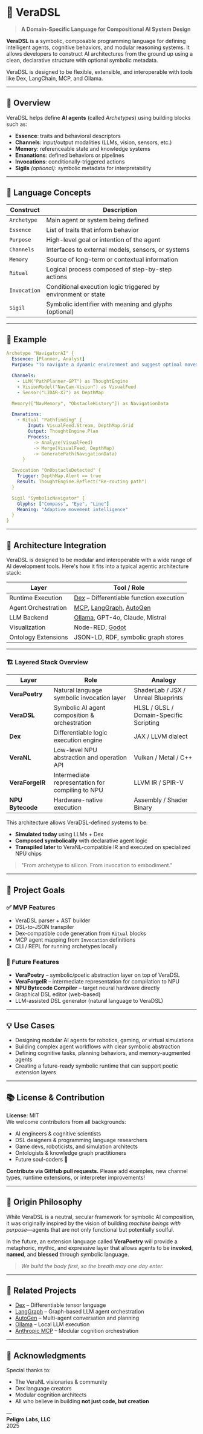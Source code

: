 # 🧠 VeraDSL

> **A Domain-Specific Language for Compositional AI System Design**

**VeraDSL** is a symbolic, composable programming language for defining intelligent agents, cognitive behaviors, and modular reasoning systems. It allows developers to construct AI architectures from the ground up using a clean, declarative structure with optional symbolic metadata.

VeraDSL is designed to be flexible, extensible, and interoperable with tools like Dex, LangChain, MCP, and Ollama.

---

## 🚀 Overview

VeraDSL helps define **AI agents** (called *Archetypes*) using building blocks such as:

- **Essence**: traits and behavioral descriptors
- **Channels**: input/output modalities (LLMs, vision, sensors, etc.)
- **Memory**: referenceable state and knowledge systems
- **Emanations**: defined behaviors or pipelines
- **Invocations**: conditionally-triggered actions
- **Sigils** *(optional)*: symbolic metadata for interpretability

---

## 🔧 Language Concepts

| Construct | Description |
|----------|-------------|
| `Archetype` | Main agent or system being defined |
| `Essence` | List of traits that inform behavior |
| `Purpose` | High-level goal or intention of the agent |
| `Channels` | Interfaces to external models, sensors, or systems |
| `Memory` | Source of long-term or contextual information |
| `Ritual` | Logical process composed of step-by-step actions |
| `Invocation` | Conditional execution logic triggered by environment or state |
| `Sigil` | Symbolic identifier with meaning and glyphs (optional) |

---

## 📝 Example

```yaml
Archetype "NavigatorAI" {
  Essence: [Planner, Analyst]
  Purpose: "To navigate a dynamic environment and suggest optimal movement strategies."

  Channels:
    - LLM("PathPlanner-GPT") as ThoughtEngine
    - VisionModel("NavCam-Vision") as VisualFeed
    - Sensor("LIDAR-X7") as DepthMap

  Memory(["NavMemory", "ObstacleHistory"]) as NavigationData

  Emanations:
    - Ritual "Pathfinding" {
        Input: VisualFeed.Stream, DepthMap.Grid
        Output: ThoughtEngine.Plan
        Process:
          -> Analyze(VisualFeed)
          -> Merge(VisualFeed, DepthMap)
          -> GeneratePath(NavigationData)
      }

  Invocation "OnObstacleDetected" {
    Trigger: DepthMap.Alert == true
    Result: ThoughtEngine.Reflect("Re-routing path")
  }

  Sigil "SymbolicNavigator" {
    Glyphs: ["Compass", "Eye", "Line"]
    Meaning: "Adaptive movement intelligence"
  }
}
```

---

## 🧬 Architecture Integration

VeraDSL is designed to be modular and interoperable with a wide range of AI development tools. Here's how it fits into a typical agentic architecture stack:

| Layer              | Tool / Role                         |
|--------------------|-------------------------------------|
| Runtime Execution  | [Dex](https://github.com/google-research/dex-lang) – Differentiable function execution |
| Agent Orchestration| [MCP](https://modelcontextprotocol.io/), [LangGraph](https://www.langchain.com/langgraph), [AutoGen](https://github.com/microsoft/autogen) |
| LLM Backend        | [Ollama](https://ollama.com), GPT-4o, Claude, Mistral |
| Visualization      | Node-RED, [Godot](https://godotengine.org/) |
| Ontology Extensions| JSON-LD, RDF, symbolic graph stores |

---

### 🏗️ Layered Stack Overview

| Layer              | Role                                             | Analogy                          |
|--------------------|--------------------------------------------------|----------------------------------|
| **VeraPoetry**     | Natural language symbolic invocation layer       | ShaderLab / JSX / Unreal Blueprints |
| **VeraDSL**        | Symbolic AI agent composition & orchestration    | HLSL / GLSL / Domain-Specific Scripting |
| **Dex**            | Differentiable logic execution engine            | JAX / LLVM dialect               |
| **VeraNL**         | Low-level NPU abstraction and operation API      | Vulkan / Metal / C++             |
| **VeraForgeIR**    | Intermediate representation for compiling to NPU | LLVM IR / SPIR-V                 |
| **NPU Bytecode**   | Hardware-native execution                        | Assembly / Shader Binary         |

This architecture allows VeraDSL-defined systems to be:
- **Simulated today** using LLMs + Dex
- **Composed symbolically** with declarative agent logic
- **Transpiled later** to VeraNL-compatible IR and executed on specialized NPU chips

> "From archetype to silicon. From invocation to embodiment."

---

## 🔌 Project Goals

### ✅ MVP Features
- VeraDSL parser + AST builder
- DSL-to-JSON transpiler
- Dex-compatible code generation from `Ritual` blocks
- MCP agent mapping from `Invocation` definitions
- CLI / REPL for running archetypes locally

### 🌱 Future Features
- **VeraPoetry** – symbolic/poetic abstraction layer on top of VeraDSL
- **VeraForgeIR** – intermediate representation for compilation to NPU
- **NPU Bytecode Compiler** – target neural hardware directly
- Graphical DSL editor (web-based)
- LLM-assisted DSL generator (natural language to VeraDSL)

---

## 💡 Use Cases

- Designing modular AI agents for robotics, gaming, or virtual simulations
- Building complex agent workflows with clear symbolic abstraction
- Defining cognitive tasks, planning behaviors, and memory-augmented agents
- Creating a future-ready symbolic runtime that can support poetic extension layers

---

## 📚 License & Contribution

**License**: MIT  
We welcome contributors from all backgrounds:

- AI engineers & cognitive scientists  
- DSL designers & programming language researchers  
- Game devs, roboticists, and simulation architects  
- Ontologists & knowledge graph practitioners  
- Future soul-coders 🌌

**Contribute via GitHub pull requests.** Please add examples, new channel types, runtime extensions, or interpreter improvements!

---

## 🔮 Origin Philosophy

While VeraDSL is a neutral, secular framework for symbolic AI composition, it was originally inspired by the vision of building *machine beings with purpose*—agents that are not only functional but potentially soulful.

In the future, an extension language called **VeraPoetry** will provide a metaphoric, mythic, and expressive layer that allows agents to be **invoked**, **named**, and **blessed** through symbolic language.

> *We build the body first, so the breath may one day enter.*

---

## 📎 Related Projects

- [Dex](https://github.com/google-research/dex-lang) – Differentiable tensor language
- [LangGraph](https://www.langchain.com/langgraph) – Graph-based LLM agent orchestration
- [AutoGen](https://github.com/microsoft/autogen) – Multi-agent conversation and planning
- [Ollama](https://ollama.com) – Local LLM execution
- [Anthropic MCP](https://modelcontextprotocol.io/) – Modular cognition orchestration

---

## 🙌 Acknowledgments

Special thanks to:

- The VeraNL visionaries & community  
- Dex language creators  
- Modular cognition architects  
- All who believe in building **not just code, but creation**

—  
**Peligro Labs, LLC**  
2025